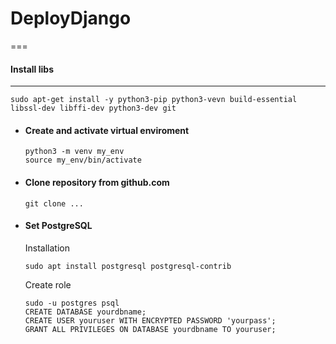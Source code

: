 # DeployDjango
===


#### Install libs
------

  ```
  sudo apt-get install -y python3-pip python3-vevn build-essential libssl-dev libffi-dev python3-dev git
  ```

* #### Create and activate virtual enviroment
  ```
  python3 -m venv my_env
  source my_env/bin/activate
  ```

* ####  Clone repository from github.com
  ```
  git clone ...
  ```

* #### Set PostgreSQL 
  Installation
  ```
  sudo apt install postgresql postgresql-contrib
  ```
  
  Create role
  ```
  sudo -u postgres psql
  CREATE DATABASE yourdbname;
  CREATE USER youruser WITH ENCRYPTED PASSWORD 'yourpass';
  GRANT ALL PRIVILEGES ON DATABASE yourdbname TO youruser;
  ```


